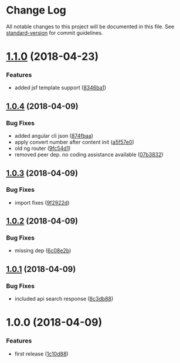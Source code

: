 # Change Log

All notable changes to this project will be documented in this file. See [standard-version](https://github.com/conventional-changelog/standard-version) for commit guidelines.

<a name="1.1.0"></a>
# [1.1.0](https://github.com/denny99/angular-jsf/compare/v1.0.4...v1.1.0) (2018-04-23)


### Features

* added jsf template support ([8346ba1](https://github.com/denny99/angular-jsf/commit/8346ba1))



<a name="1.0.4"></a>
## [1.0.4](https://github.com/denny99/angular-jsf/compare/v1.0.3...v1.0.4) (2018-04-09)


### Bug Fixes

* added angular cli json ([874fbaa](https://github.com/denny99/angular-jsf/commit/874fbaa))
* apply convert number after content init ([a5f57e0](https://github.com/denny99/angular-jsf/commit/a5f57e0))
* old ng router ([9fc54d1](https://github.com/denny99/angular-jsf/commit/9fc54d1))
* removed peer dep. no coding assistance available ([07b3832](https://github.com/denny99/angular-jsf/commit/07b3832))



<a name="1.0.3"></a>
## [1.0.3](https://github.com/denny99/angular-jsf/compare/v1.0.2...v1.0.3) (2018-04-09)


### Bug Fixes

* import fixes ([9f2922d](https://github.com/denny99/angular-jsf/commit/9f2922d))



<a name="1.0.2"></a>
## [1.0.2](https://github.com/denny99/angular-jsf/compare/v1.0.1...v1.0.2) (2018-04-09)


### Bug Fixes

* missing dep ([6c08e2b](https://github.com/denny99/angular-jsf/commit/6c08e2b))



<a name="1.0.1"></a>
## [1.0.1](https://github.com/denny99/angular-jsf/compare/v1.0.0...v1.0.1) (2018-04-09)


### Bug Fixes

* included api search response ([8c3db88](https://github.com/denny99/angular-jsf/commit/8c3db88))



<a name="1.0.0"></a>
# 1.0.0 (2018-04-09)


### Features

* first release ([1c10d88](https://github.com/denny99/angular-jsf/commit/1c10d88))
